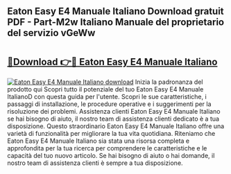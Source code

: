 ## Eaton Easy E4 Manuale Italiano Download gratuit PDF - Part-M2w Italiano Manuale del proprietario del servizio vGeWw

# <h2><a href="http://dfbod2.blite.top/?on=Eaton+Easy+E4+Manuale+Italiano">🔗Download 👉🔴 Eaton Easy E4 Manuale Italiano</a></h2>

[![Eaton Easy E4 Manuale Italiano download](https://i.imgur.com/lujVjoI.png)](http://dfbod2.blite.top/?on=Eaton+Easy+E4+Manuale+Italiano)
Inizia la padronanza del prodotto qui Scopri tutto il potenziale del tuo Eaton Easy E4 Manuale ItalianoD con questa guida per l'utente. Scopri le sue caratteristiche, i passaggi di installazione, le procedure operative e i suggerimenti per la risoluzione dei problemi. Assistenza clienti Eaton Easy E4 Manuale Italiano se hai bisogno di aiuto, il nostro team di assistenza clienti dedicato è a tua disposizione. Questo straordinario Eaton Easy E4 Manuale Italiano offre una varietà di funzionalità per migliorare la tua vita quotidiana. Riteniamo che Eaton Easy E4 Manuale Italiano sia stata una risorsa completa e approfondita per la tua ricerca per comprendere le caratteristiche e le capacità del tuo nuovo articolo. Se hai bisogno di aiuto o hai domande, il nostro team di assistenza clienti è sempre a tua disposizione.
